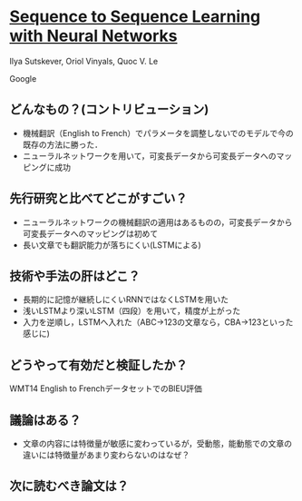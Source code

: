 # [Sequence to Sequence Learning with Neural Networks](https://arxiv.org/abs/1409.3215)
Ilya Sutskever, Oriol Vinyals, Quoc V. Le

Google

## どんなもの？(コントリビューション)
* 機械翻訳（English to French）でパラメータを調整しないでのモデルで今の既存の方法に勝った．
* ニューラルネットワークを用いて，可変長データから可変長データへのマッピングに成功

## 先行研究と比べてどこがすごい？
* ニューラルネットワークの機械翻訳の適用はあるものの，可変長データから可変長データへのマッピングは初めて
* 長い文章でも翻訳能力が落ちにくい(LSTMによる)

## 技術や手法の肝はどこ？
* 長期的に記憶が継続しにくいRNNではなくLSTMを用いた
* 浅いLSTMより深いLSTM（四段）を用いて，精度が上がった
* 入力を逆順し，LSTMへ入れた（ABC->123の文章なら，CBA->123といった感じに)

## どうやって有効だと検証したか？
WMT14 English to FrenchデータセットでのBlEU評価

## 議論はある？
* 文章の内容には特徴量が敏感に変わっているが，受動態，能動態での文章の違いには特徴量があまり変わらないのはなぜ？

## 次に読むべき論文は？
